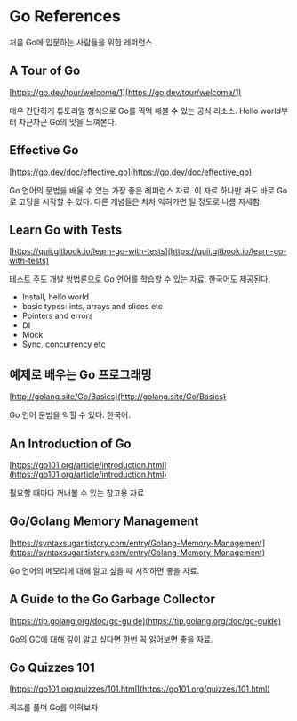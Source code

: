 # Go References

처음 Go에 입문하는 사람들을 위한 레퍼런스

## A Tour of Go

[https://go.dev/tour/welcome/1](https://go.dev/tour/welcome/1)

매우 간단하게 튜토리얼 형식으로 Go를 찍먹 해볼 수 있는 공식 리소스.
Hello world부터 차근차근 Go의 맛을 느껴본다.

## Effective Go
[https://go.dev/doc/effective_go](https://go.dev/doc/effective_go)

Go 언어의 문법을 배울 수 있는 가장 좋은 레퍼런스 자료. 이 자료 하나만 봐도 바로 Go로 코딩을 시작할 수 있다.
다른 개념들은 차차 익혀가면 될 정도로 나름 자세함.

## Learn Go with Tests

[https://quii.gitbook.io/learn-go-with-tests](https://quii.gitbook.io/learn-go-with-tests)

테스트 주도 개발 방법론으로 Go 언어를 학습할 수 있는 자료. 한국어도 제공된다.

- Install, hello world
- basic types: ints, arrays and slices etc
- Pointers and errors
- DI
- Mock
- Sync, concurrency etc



## 예제로 배우는 Go 프로그래밍

[http://golang.site/Go/Basics](http://golang.site/Go/Basics)

Go 언어 문법을 익힐 수 있다. 한국어.

## An Introduction of Go

[https://go101.org/article/introduction.html](https://go101.org/article/introduction.html)

필요할 때마다 꺼내볼 수 있는 참고용 자료

## Go/Golang Memory Management

[https://syntaxsugar.tistory.com/entry/Golang-Memory-Management](https://syntaxsugar.tistory.com/entry/Golang-Memory-Management)

Go 언어의 메모리에 대해 알고 싶을 때 시작하면 좋을 자료.

## A Guide to the Go Garbage Collector

[https://tip.golang.org/doc/gc-guide](https://tip.golang.org/doc/gc-guide)

Go의 GC에 대해 깊이 알고 싶다면 한번 꼭 읽어보면 좋을 자료.

## Go Quizzes 101

[https://go101.org/quizzes/101.html](https://go101.org/quizzes/101.html)

퀴즈를 풀며 Go를 익혀보자
